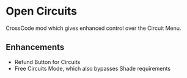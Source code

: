 # Open Circuits
CrossCode mod which gives enhanced control over the Circuit Menu.

## Enhancements

- Refund Button for Circuits
- Free Circuits Mode, which also bypasses Shade requirements
